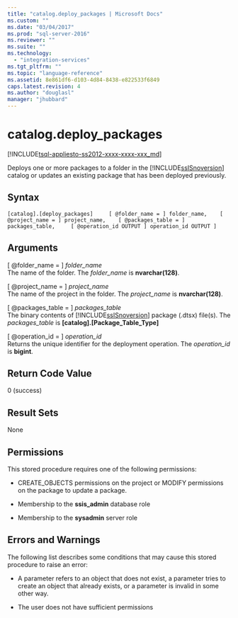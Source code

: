 ```yaml
---
title: "catalog.deploy_packages | Microsoft Docs"
ms.custom: ""
ms.date: "03/04/2017"
ms.prod: "sql-server-2016"
ms.reviewer: ""
ms.suite: ""
ms.technology: 
  - "integration-services"
ms.tgt_pltfrm: ""
ms.topic: "language-reference"
ms.assetid: 8e861df6-d103-4d84-8438-e822533f6849
caps.latest.revision: 4
ms.author: "douglasl"
manager: "jhubbard"
---
```

# catalog.deploy_packages
[!INCLUDE[tsql-appliesto-ss2012-xxxx-xxxx-xxx_md](../../../a9retired/includes/tsql-appliesto-ss2012-xxxx-xxxx-xxx-md.md)]

  Deploys one or more packages to a folder in the [!INCLUDE[ssISnoversion](../../../a9notintoc/includes/ssisnoversion-md.md)] catalog or updates an existing package that has been deployed previously.  
  
## Syntax  
  
```  
[catalog].[deploy_packages]     [ @folder_name = ] folder_name,    [ @project_name = ] project_name,    [ @packages_table = ] packages_table,     [ @operation_id OUTPUT ] operation_id OUTPUT ]  
```  
  
## Arguments  
 [ @folder_name = ] *folder_name*  
 The name of the folder. The *folder_name* is **nvarchar(128)**.  
  
 [ @project_name = ] *project_name*  
 The name of the project in the folder. The *project_name* is **nvarchar(128)**.  
  
 [ @packages_table = ] *packages_table*  
 The binary contents of [!INCLUDE[ssISnoversion](../../../a9notintoc/includes/ssisnoversion-md.md)] package (.dtsx) file(s). The *packages_table* is **[catalog].[Package_Table_Type]**  
  
 [ @operation_id = ] *operation_id*  
 Returns the unique identifier for the deployment operation. The *operation_id* is **bigint**.  
  
## Return Code Value  
 0 (success)  
  
## Result Sets  
 None  
  
## Permissions  
 This stored procedure requires one of the following permissions:  
  
-   CREATE_OBJECTS permissions on the project or MODIFY permissions on the package to update a package.  
  
-   Membership to the **ssis_admin** database role  
  
-   Membership to the **sysadmin** server role  
  
## Errors and Warnings  
 The following list describes some conditions that may cause this stored procedure to raise an error:  
  
-   A parameter refers to an object that does not exist, a parameter tries to create an object that already exists, or a parameter is invalid in some other way.  
  
-   The user does not have sufficient permissions  
  
  